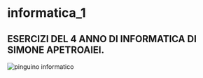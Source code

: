 # informatica_1
## ESERCIZI DEL 4 ANNO DI INFORMATICA DI SIMONE APETROAIEI. 
![pinguino informatico](https://media.istockphoto.com/id/1277285812/it/vettoriale/simpatico-lavoro-pinguino-online-su-computer-laptop-vettoriale-contorno-illustrazione.jpg?s=612x612&w=0&k=20&c=rH3uUdxhNMJ16EaLSQCYINzISEUKcsoC0RRjE_DRzh4=)

